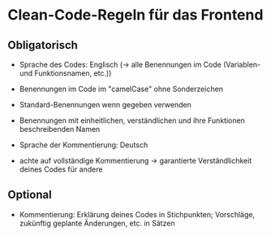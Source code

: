 # Clean-Code-Regeln für das Frontend
## Obligatorisch
- Sprache des Codes: Englisch (-> alle Benennungen im Code (Variablen- und Funktionsnamen, etc.))
- Benennungen im Code im "camelCase" ohne Sonderzeichen
- Standard-Benennungen wenn gegeben verwenden
- Benennungen mit einheitlichen, verständlichen und ihre Funktionen beschreibenden Namen

- Sprache der Kommentierung: Deutsch
- achte auf vollständige Kommentierung -> garantierte Verständlichkeit deines Codes für andere
## Optional
- Kommentierung: Erklärung deines Codes in Stichpunkten; Vorschläge, zukünftig geplante Änderungen, etc. in Sätzen